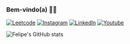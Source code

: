 ### Bem-vindo(a) 👊🔥

[![Leetcode](https://img.shields.io/badge/-LeetCode-FFA116?style=for-the-badge&logo=LeetCode&logoColor=black)](https://leetcode.com/u/fmacedosantos/)
[![Instagram](https://img.shields.io/badge/Instagram-E4405F?style=for-the-badge&logo=instagram&logoColor=white)](https://www.instagram.com/fmacedossantos/?next=%2F)
[![LinkedIn](https://img.shields.io/badge/LinkedIn-0077B5?style=for-the-badge&logo=linkedin&logoColor=white)](https://www.linkedin.com/in/felipe-macedo-dos-santos-37264a1b5/)
[![Youtube](https://img.shields.io/badge/YouTube-FF0000?style=for-the-badge&logo=youtube&logoColor=white)](https://www.youtube.com/@fmacedosantos)

![Felipe's GitHub stats](https://github-readme-stats.vercel.app/api?username=fmacedosantos&show_icons=true&theme=dracula)